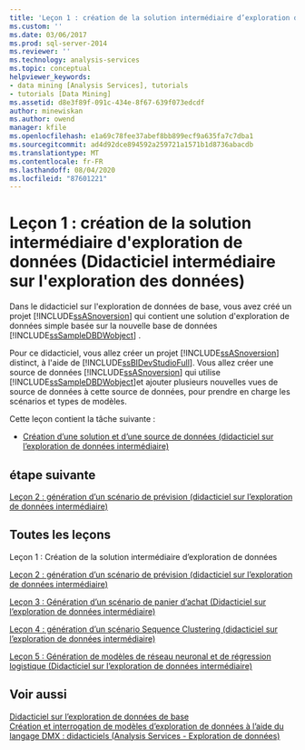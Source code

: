 ```yaml
---
title: 'Leçon 1 : création de la solution intermédiaire d’exploration de données (Didacticiel intermédiaire sur l’exploration de données) | Microsoft Docs'
ms.custom: ''
ms.date: 03/06/2017
ms.prod: sql-server-2014
ms.reviewer: ''
ms.technology: analysis-services
ms.topic: conceptual
helpviewer_keywords:
- data mining [Analysis Services], tutorials
- tutorials [Data Mining]
ms.assetid: d8e3f89f-091c-434e-8f67-639f073edcdf
author: minewiskan
ms.author: owend
manager: kfile
ms.openlocfilehash: e1a69c78fee37abef8bb899ecf9a635fa7c7dba1
ms.sourcegitcommit: ad4d92dce894592a259721a1571b1d8736abacdb
ms.translationtype: MT
ms.contentlocale: fr-FR
ms.lasthandoff: 08/04/2020
ms.locfileid: "87601221"
---
```

# <a name="lesson-1-creating-the-intermediate-data-mining-solution-intermediate-data-mining-tutorial"></a>Leçon 1 : création de la solution intermédiaire d'exploration de données (Didacticiel intermédiaire sur l'exploration des données)
  Dans le didacticiel sur l'exploration de données de base, vous avez créé un projet [!INCLUDE[ssASnoversion](../includes/ssasnoversion-md.md)] qui contient une solution d'exploration de données simple basée sur la nouvelle base de données [!INCLUDE[ssSampleDBDWobject](../includes/sssampledbdwobject-md.md)] .  
  
 Pour ce didacticiel, vous allez créer un projet [!INCLUDE[ssASnoversion](../includes/ssasnoversion-md.md)] distinct, à l'aide de [!INCLUDE[ssBIDevStudioFull](../includes/ssbidevstudiofull-md.md)]. Vous allez créer une source de données [!INCLUDE[ssASnoversion](../includes/ssasnoversion-md.md)] qui utilise [!INCLUDE[ssSampleDBDWobject](../includes/sssampledbdwobject-md.md)]et ajouter plusieurs nouvelles vues de source de données à cette source de données, pour prendre en charge les scénarios et types de modèles.  
  
 Cette leçon contient la tâche suivante :  
  
-   [Création d’une solution et d’une source de données &#40;didacticiel sur l’exploration de données intermédiaire&#41;](../../2014/tutorials/creating-a-solution-and-data-source-intermediate-data-mining-tutorial.md)  
  
## <a name="next-step"></a>étape suivante  
 [Leçon 2 : génération d’un scénario de prévision &#40;didacticiel sur l’exploration de données intermédiaire&#41;](../../2014/tutorials/lesson-2-building-a-forecasting-scenario-intermediate-data-mining-tutorial.md)  
  
## <a name="all-lessons"></a>Toutes les leçons  
 Leçon 1 : Création de la solution intermédiaire d’exploration de données  
  
 [Leçon 2 : génération d’un scénario de prévision &#40;didacticiel sur l’exploration de données intermédiaire&#41;](../../2014/tutorials/lesson-2-building-a-forecasting-scenario-intermediate-data-mining-tutorial.md)  
  
 [Leçon 3 : Génération d’un scénario de panier d’achat &#40;Didacticiel sur l’exploration de données intermédiaire&#41;](../../2014/tutorials/lesson-3-building-a-market-basket-scenario-intermediate-data-mining-tutorial.md)  
  
 [Leçon 4 : génération d’un scénario Sequence Clustering &#40;didacticiel sur l’exploration de données intermédiaire&#41;](../../2014/tutorials/lesson-4-build-sequence-clustering-scenario-intermediate-data-mining.md)  
  
 [Leçon 5 : Génération de modèles de réseau neuronal et de régression logistique &#40;Didacticiel sur l’exploration de données intermédiaire&#41;](../../2014/tutorials/lesson-5-build-models-intermediate-data-mining-tutorial.md)  
  
## <a name="see-also"></a>Voir aussi  
 [Didacticiel sur l’exploration de données de base](../../2014/tutorials/basic-data-mining-tutorial.md)   
 [Création et interrogation de modèles d’exploration de données à l’aide du langage DMX : didacticiels &#40;Analysis Services - Exploration de données&#41;](../../2014/tutorials/create-query-data-mining-models-dmx-tutorials.md)  
  
  
